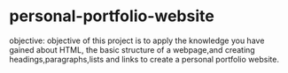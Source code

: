 # personal-portfolio-website

objective:
           objective of this project is to apply the knowledge you have gained about HTML,
           the basic structure of a webpage,and creating headings,paragraphs,lists and links to create a personal portfolio website.
